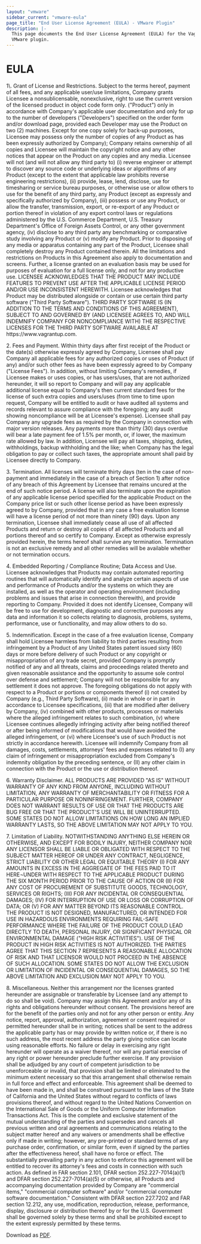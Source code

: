 ```yaml
---
layout: "vmware"
sidebar_current: "vmware-eula"
page_title: "End User License Agreement (EULA) - VMware Plugin"
description: |-
  This page documents the End User License Agreement (EULA) for the Vagrant
  VMware plugin.
---
```


# EULA

<div class="legal-text">
1\. Grant of License and Restrictions. Subject to the terms hereof, payment of all fees, and any applicable user/use limitations, Company grants Licensee a nonsublicensable, nonexclusive, right to use the current version of the licensed product in object code form only.  ("Product") only in accordance with Company's applicable user documentation and only for up to the number of developers ("Developers") specified on the order form and/or download page, provided each Developer may use the Product on two (2) machines. Except for one copy solely for back-up purposes, Licensee may possess only the number of copies of any Product as has been expressly authorized by Company); Company retains ownership of all copies and Licensee will maintain the copyright notice and any other notices that appear on the Product on any copies and any media. Licensee will not (and will not allow any third party to) (i) reverse engineer or attempt to discover any source code or underlying ideas or algorithms of any Product (except to the extent that applicable law prohibits reverse engineering restrictions), (ii) provide, lease, lend, disclose, use for timesharing or service bureau purposes, or otherwise use or allow others to use for the benefit of any third party, any Product (except as expressly and specifically authorized by Company),  (iii) possess or  use any Product, or allow the transfer, transmission, export, or re-export of any Product or portion thereof in violation of any export control laws or regulations administered by the U.S. Commerce Department, U.S. Treasury Department's Office of Foreign Assets Control, or any other government agency, (iv) disclose to any third party any benchmarking or comparative study involving any Product or (v) modify any Product.  Prior to disposing of any media or apparatus containing any part of the Product, Licensee shall completely destroy any Product contained therein.  All the limitations and restrictions on Products in this Agreement also apply to documentation and screens. Further, a license granted on an evaluation basis may be used for purposes of evaluation for a full license only, and not for any productive use.  LICENSEE ACKNOWLEDGES THAT THE PRODUCT MAY INCLUDE FEATURES TO PREVENT USE AFTER THE APPLICABLE LICENSE PERIOD AND/OR USE INCONSISTENT HEREWITH.  Licensee acknowledges that Product may be distributed alongside or contain or use certain third party software ("Third Party Software").  THIRD PARTY SOFTWARE IS (IN ADDITION TO THE TERMS AND CONDITIONS OF THIS AGREEMENT), SUBJECT TO AND GOVERNED BY (AND LICENSEE AGREES TO, AND WILL INDEMNIFY COMPANY FOR NONCOMPLIANCE WITH) THE RESPECTIVE LICENSES FOR THE THIRD PARTY SOFTWARE AVAILABLE AT https://www.vagrantup.com.

2\. Fees and Payment.  Within thirty days after first receipt of the Product or the date(s) otherwise expressly agreed by Company, Licensee shall pay Company all applicable fees for any authorized copies or uses of Product (if any) and/or such other fees as have been expressly agreed to by Company ("License Fees").  In addition, without limiting Company's remedies, if Licensee makes or uses copies, or has users/uses, that are not authorized hereunder, it will so report to Company and will pay any applicable additional license equal to Company's then current standard fees for the license of such extra copies and users/uses (from time to time upon request, Company will be entitled to audit or have audited all systems and records relevant to assure compliance with the foregoing; any audit showing noncompliance will be at Licensee's expense).  Licensee shall pay Company any upgrade fees as required by the Company in connection with major version releases.  Any payments more than thirty (30) days overdue will bear a late payment fee of 1.5% per month, or, if lower, the maximum rate allowed by law. In addition, Licensee will pay all taxes, shipping, duties, withholdings, backup withholding and the like; when Company has the legal obligation to pay or collect such taxes, the appropriate amount shall paid by Licensee directly to Company.

3\. Termination. All licenses will terminate thirty days (ten in the case of non-payment and immediately in the case of a breach of Section 1) after notice of any breach of this Agreement by Licensee that remains uncured at the end of such notice period. A license will also terminate upon the expiration of any applicable license period specified for the applicable Product on the Company price list or such other license period as have been expressly agreed to by Company, provided that in any case a free evaluation license will have a license period of not more than ninety (90) days. Upon any termination, Licensee shall immediately cease all use of all affected Products and return or destroy all copies of all affected Products and all portions thereof and so certify to Company. Except as otherwise expressly provided herein, the terms hereof shall survive any termination. Termination is not an exclusive remedy and all other remedies will be available whether or not termination occurs.

4\. Embedded Reporting / Compliance Routine; Data Access and Use.  Licensee acknowledges that Products may contain automated reporting routines that will automatically identify and analyze certain aspects of use and performance of Products and/or the systems on which they are installed, as well as the operator and operating environment (including problems and issues that arise in connection therewith), and provide reporting to Company.  Provided it does not identify Licensee, Company will be free to use for development, diagnostic and corrective purposes any data and information it so collects relating to diagnosis, problems, systems, performance, use or functionality, and may allow others to do so.

5\. Indemnification.  Except in the case of a free evaluation license, Company shall hold Licensee harmless from liability to third parties resulting from infringement by a Product of any United States patent issued sixty (60) days or more before delivery of such Product or any copyright or misappropriation of any trade secret, provided Company is promptly notified of any and all threats, claims and proceedings related thereto and given reasonable assistance and the opportunity to assume sole control over defense and settlement; Company will not be responsible for any settlement it does not approve. The foregoing obligations do not apply with respect to a Product or portions or components thereof (i) not created by Company (e.g., Third Party Software), (ii) made in whole or in part in accordance to Licensee specifications, (iii) that are modified after delivery by Company, (iv) combined with other products, processes or materials where the alleged infringement relates to such combination, (v) where Licensee continues allegedly infringing activity after being notified thereof or after being informed of modifications that would have avoided the alleged infringement, or (vi) where Licensee's use of such Product is not strictly in accordance herewith. Licensee will indemnify Company from all damages, costs, settlements, attorneys' fees and expenses related to (I) any claim of infringement or misappropriation excluded from Company's indemnity obligation by the preceding sentence, or (II) any other claim in connection with the Product or the use or distribution thereof.

6\. Warranty Disclaimer.  ALL PRODUCTS ARE PROVIDED "AS IS" WITHOUT WARRANTY OF ANY KIND FROM ANYONE, INCLUDING WITHOUT LIMITATION, ANY WARRANTY OF MERCHANTABILITY OR FITNESS FOR A PARTICULAR PURPOSE OR NONINFRINGEMENT. FURTHER, COMPANY DOES NOT WARRANT RESULTS OF USE OR THAT THE PRODUCTS ARE BUG FREE OR THAT THE PRODUCT'S USE WILL BE UNINTERRUPTED. SOME STATES DO NOT ALLOW LIMITATIONS ON HOW LONG AN IMPLIED WARRANTY LASTS, SO THE ABOVE LIMITATION MAY NOT APPLY TO YOU.

7\. Limitation of Liability. NOTWITHSTANDING ANYTHING ELSE HEREIN OR OTHERWISE, AND EXCEPT FOR BODILY INJURY, NEITHER COMPANY NOR ANY LICENSOR SHALL BE LIABLE OR OBLIGATED WITH RESPECT TO THE SUBJECT MATTER HEREOF OR UNDER ANY CONTRACT, NEGLIGENCE, STRICT LIABILITY OR OTHER LEGAL OR EQUITABLE THEORY (I) FOR ANY AMOUNTS IN EXCESS IN THE AGGREGATE OF THE FEES PAID TO IT HERE¬UNDER WITH RESPECT TO THE APPLICABLE PRODUCT DURING THE SIX MONTH PERIOD PRIOR TO THE CAUSE OF ACTION OR (II) FOR ANY COST OF PROCUREMENT OF SUBSTITUTE GOODS, TECHNOLOGY, SERVICES OR RIGHTS; (III) FOR ANY INCIDENTAL OR CONSEQUENTIAL DAMAGES; (IV) FOR INTERRUPTION OF USE OR LOSS OR CORRUPTION OF DATA; OR (V) FOR ANY MATTER BEYOND ITS REASONABLE CONTROL.  THE PRODUCT IS NOT DESIGNED, MANUFACTURED, OR INTENDED FOR USE IN HAZARDOUS ENVIRONMENTS REQUIRING FAIL-SAFE PERFORMANCE WHERE THE FAILURE OF THE PRODUCT COULD LEAD DIRECTLY TO DEATH, PERSONAL INJURY, OR SIGNIFICANT PHYSICAL OR ENVIRONMENTAL DAMAGE ("HIGH RISK ACTIVITIES").  USE OF THE PRODUCT IN HIGH RISK ACTIVITIES IS NOT AUTHORIZED.  THE PARTIES AGREE THAT THIS SECTION 7 REPRESENTS A REASONABLE ALLOCATION OF RISK AND THAT LICENSOR WOULD NOT PROCEED IN THE ABSENCE OF SUCH ALLOCATION. SOME STATES DO NOT ALLOW THE EXCLUSION OR LIMITATION OF INCIDENTAL OR CONSEQUENTIAL DAMAGES, SO THE ABOVE LIMITATION AND EXCLUSION MAY NOT APPLY TO YOU.

8\. Miscellaneous.  Neither this arrangement nor the licenses granted hereunder are assignable or transferable by Licensee (and any attempt to do so shall be void). Company may assign this Agreement and/or any of its rights and obligations hereunder without consent.  The provisions hereof are for the benefit of the parties only and not for any other person or entity.  Any notice, report, approval, authorization, agreement or consent required or permitted hereunder shall be in writing; notices shall be sent to the address the applicable party has or may provide by written notice or, if there is no such address, the most recent address the party giving notice can locate using reasonable efforts. No failure or delay in exercising any right hereunder will operate as a waiver thereof, nor will any partial exercise of any right or power hereunder preclude further exercise. If any provision shall be adjudged by any court of competent jurisdiction to be unenforceable or invalid, that provision shall be limited or eliminated to the minimum extent necessary so that this arrangement shall otherwise remain in full force and effect and enforceable. This agreement shall be deemed to have been made in, and shall be construed pursuant to the laws of the State of California and the United States without regard to conflicts of laws provisions thereof, and without regard to the United Nations Convention on the International Sale of Goods or the Uniform Computer Information Transactions Act. This is the complete and exclusive statement of the mutual understanding of the parties and supersedes and cancels all previous written and oral agreements and communications relating to the subject matter hereof and any waivers or amendments shall be effective only if made in writing; however, any pre-printed or standard terms of any purchase order, confirmation, or similar form, even if signed by the parties after the effectiveness hereof, shall have no force or effect.  The substantially prevailing party in any action to enforce this agreement will be entitled to recover its attorney's fees and costs in connection with such action.  As defined in FAR section 2.101, DFAR section 252.227-7014(a)(1) and DFAR section 252.227-7014(a)(5) or otherwise, all Products and accompanying documentation provided by Company are  "commercial items," "commercial computer software" and/or "commercial computer software documentation."  Consistent with DFAR section 227.7202 and FAR section 12.212, any use, modification, reproduction, release, performance, display, disclosure or distribution thereof by or for the U.S. Government shall be governed solely by these terms and shall be prohibited except to the extent expressly permitted by these terms.
</div>

Download as [PDF](https://s3.amazonaws.com/hc-public/sales/EULA_standalone.pdf).
